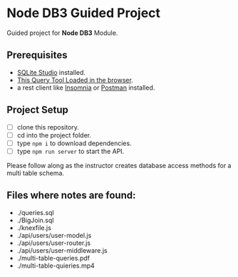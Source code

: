 # Node DB3 Guided Project

Guided project for **Node DB3** Module.

## Prerequisites

- [SQLite Studio](https://sqlitestudio.pl/index.rvt?act=download) installed.
- [This Query Tool Loaded in the browser](https://www.w3schools.com/Sql/tryit.asp?filename=trysql_select_top).
- a rest client like [Insomnia](https://insomnia.rest/download/) or [Postman](https://www.getpostman.com/downloads/) installed.

## Project Setup

- [ ] clone this repository.
- [ ] cd into the project folder.
- [ ] type `npm i` to download dependencies.
- [ ] type `npm run server` to start the API.

Please follow along as the instructor creates database access methods for a multi table schema.

## Files where notes are found:
- ./queries.sql
- ./BigJoin.sql
- ./knexfile.js
- ./api/users/user-model.js
- ./api/users/user-router.js
- ./api/users/user-middleware.js
- ./multi-table-queries.pdf
- ./multi-table-quieries.mp4
